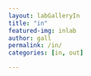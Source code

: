 ```yaml
---
layout: labGalleryIn
title: "in"
featured-img: inlab
author: gall
permalink: /in/
categories: [in, out]

---
```



